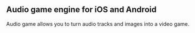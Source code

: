 ## Audio game engine for iOS and Android

Audio game allows you to turn audio tracks and images into a video game.
